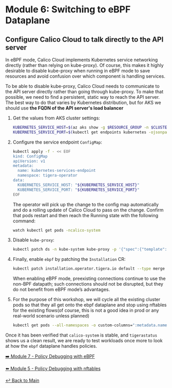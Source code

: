 # Module 6: Switching to eBPF Dataplane

## Configure Calico Cloud to talk directly to the API server

In eBPF mode, Calico Cloud implements Kubernetes service networking directly (rather than relying on kube-proxy). Of course, this makes it highly desirable to disable kube-proxy when running in eBPF mode to save resources and avoid confusion over which component is handling services.

To be able to disable kube-proxy, Calico Cloud needs to communicate to the API server directly rather than going through kube-proxy. To make that possible, we need to find a persistent, static way to reach the API server. The best way to do that varies by Kubernetes distribution, but for AKS we should use **the FQDN of the API server's load balancer**

1. Get the values from AKS cluster settings:

   ```bash
   KUBERNETES_SERVICE_HOST=$(az aks show -g $RESOURCE_GROUP -n $CLUSTERNAME --query 'fqdn' --output tsv)
   KUBERNETES_SERVICE_PORT=$(kubectl get endpoints kubernetes -ojsonpath='{.subsets[0].ports[0].port}')
   ```

2. Configure the service endpoint `ConfigMap`:

   ```bash
   kubectl apply -f - << EOF
   kind: ConfigMap
   apiVersion: v1
   metadata:
     name: kubernetes-services-endpoint
     namespace: tigera-operator
   data:
     KUBERNETES_SERVICE_HOST: "${KUBERNETES_SERVICE_HOST}"
     KUBERNETES_SERVICE_PORT: "${KUBERNETES_SERVICE_PORT}"
   EOF
   ```

   The operator will pick up the change to the config map automatically and do a rolling update of Calico Cloud to pass on the change. Confirm that pods restart and then reach the Running state with the following command:

   ```bash
   watch kubectl get pods -ncalico-system
   ```

3. Disable `kube-proxy`:

   ```bash
   kubectl patch ds -n kube-system kube-proxy -p '{"spec":{"template":{"spec":{"nodeSelector":{"non-calico": "true"}}}}}'
   ```

4. Finally, enable `ebpf` by patching the `Installation` CR:

   ```bash
   kubectl patch installation.operator.tigera.io default --type merge -p '{"spec":{"calicoNetwork":{"linuxDataplane":"BPF"}}}'
   ```

   When enabling eBPF mode, preexisting connections continue to use the non-BPF datapath; such connections should not be disrupted, but they do not benefit from eBPF mode’s advantages.

5. For the purpose of this workshop, we will cycle all the existing cluster pods so that they all get onto the ebpf dataplane and stop using nftables for the existing flows(of course, this is not a good idea in prod or any real-world scenario unless planned)

   ```bash
   kubectl get pods --all-namespaces -o custom-columns=":metadata.name,:metadata.namespace" | tail -n +2 | while read pod namespace; do kubectl delete pod "$pod" -n "$namespace"; done
   ```

Once it has been verified that ```calico-system``` is stable, and ```tigerastatus``` shows us a clean result, we are ready to test workloads once more to look at how the `ebpf` dataplane handles policies.

[:arrow_right: Module 7 - Policy Debugging with eBPF](module-7-policy-debugging-ebpf.md)  

[:arrow_left: Module 5 - Policy Debugging with nftables](module-5-policy-debugging-nftables.md)

[:leftwards_arrow_with_hook: Back to Main](../README.md)
